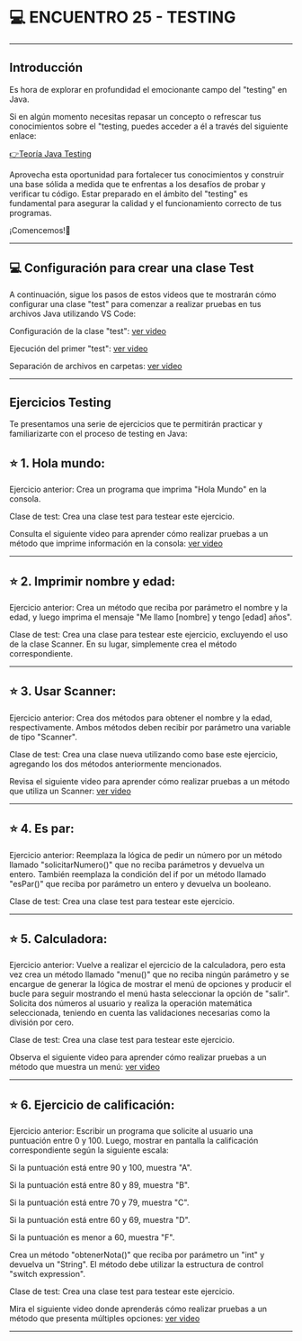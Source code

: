 # :computer: ENCUENTRO 25 - TESTING

---

## Introducción

Es hora de explorar en profundidad el emocionante campo del "testing" en Java.

Si en algún momento necesitas repasar un concepto o refrescar tus conocimientos sobre el "testing, puedes acceder a él a través del siguiente enlace:

[👉Teoría Java Testing](https://drive.google.com/file/d/1X63Xi03BI8ez8ejv4qvpv-6Xfq22LhuR/view)

Aprovecha esta oportunidad para fortalecer tus conocimientos y construir una base sólida a medida que te enfrentas a los desafíos de probar y verificar tu código. Estar preparado en el ámbito del "testing" es fundamental para asegurar la calidad y el funcionamiento correcto de tus programas.

¡Comencemos!🚀

---


## :computer: Configuración para crear una clase Test


A continuación, sigue los pasos de estos videos que te mostrarán cómo configurar una clase "test" para comenzar a realizar pruebas en tus archivos Java utilizando VS Code:

Configuración de la clase "test": [ver video](https://youtu.be/rnhSj3GQUyM)

Ejecución del primer "test": [ver video](https://youtu.be/cSqCVj9qOJw)

Separación de archivos en carpetas: [ver video](https://youtu.be/nrrTff0ecVE)

---

## Ejercicios Testing

Te presentamos una serie de ejercicios que te permitirán practicar y familiarizarte con el proceso de testing en Java:


## :star: 1. Hola mundo:

Ejercicio anterior: Crea un programa que imprima "Hola Mundo" en la consola.

Clase de test: Crea una clase test para testear este ejercicio.

Consulta el siguiente video para aprender cómo realizar pruebas a un método que imprime información en la consola: [ver video](https://youtu.be/HUp1pTJ25mI)

---


## :star: 2. Imprimir nombre y edad:

Ejercicio anterior: Crea un método que reciba por parámetro el nombre y la edad, y luego imprima el mensaje "Me llamo [nombre] y tengo [edad] años".

Clase de test: Crea una clase para testear este ejercicio, excluyendo el uso de la clase Scanner. En su lugar, simplemente crea el método correspondiente.

---

## :star: 3. Usar Scanner:

Ejercicio anterior: Crea dos métodos para obtener el nombre y la edad, respectivamente. Ambos métodos deben recibir por parámetro una variable de tipo "Scanner".

Clase de test: Crea una clase nueva utilizando como base este ejercicio, agregando los dos métodos anteriormente mencionados.

Revisa el siguiente video para aprender cómo realizar pruebas a un método que utiliza un Scanner: [ver video](https://youtu.be/vxVye4YHgMo)

---

## :star: 4. Es par:

Ejercicio anterior: Reemplaza la lógica de pedir un número por un método llamado "solicitarNumero()" que no reciba parámetros y devuelva un entero. También reemplaza la condición del if por un método llamado "esPar()" que reciba por parámetro un entero y devuelva un booleano.

Clase de test: Crea una clase test para testear este ejercicio.

---

## :star: 5. Calculadora:

Ejercicio anterior: Vuelve a realizar el ejercicio de la calculadora, pero esta vez crea un método llamado "menu()" que no reciba ningún parámetro y se encargue de generar la lógica de mostrar el menú de opciones y producir el bucle para seguir mostrando el menú hasta seleccionar la opción de "salir". Solicita dos números al usuario y realiza la operación matemática seleccionada, teniendo en cuenta las validaciones necesarias como la división por cero.

Clase de test: Crea una clase test para testear este ejercicio.

Observa el siguiente video para aprender cómo realizar pruebas a un método que muestra un menú: [ver video](https://youtu.be/wSoLCe2P97A)


---

## :star: 6. Ejercicio de calificación:

Ejercicio anterior: Escribir un programa que solicite al usuario una puntuación entre 0 y 100. Luego, mostrar en pantalla la calificación correspondiente según la siguiente escala:

Si la puntuación está entre 90 y 100, muestra "A".

Si la puntuación está entre 80 y 89, muestra "B".

Si la puntuación está entre 70 y 79, muestra "C".

Si la puntuación está entre 60 y 69, muestra "D".

Si la puntuación es menor a 60, muestra "F".

Crea un método "obtenerNota()" que reciba por parámetro un "int" y devuelva un "String". El método debe utilizar la estructura de control "switch expression".

Clase de test: Crea una clase test para testear este ejercicio.

Mira el siguiente video donde aprenderás cómo realizar pruebas a un método que presenta múltiples opciones: [ver video](https://youtu.be/5ReYXqBfAhM)

---


